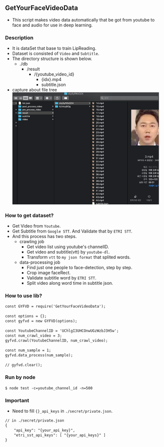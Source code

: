 ## GetYourFaceVideoData
- This script makes video data automatically that be got from youtube to face and audio for use in deep learning.

### Description
- It is dataSet that base to train LipReading.
- Dataset is consisted of `Video` and `Subtitle`.
- The directory structure is shown below.
    - ./db
        - /result
            - /{youtube_video_id}
                - {idx}.mp4
                - subtitle.json
- capture about file tree  
![](https://github.com/keicoon/GetYourFaceVideoData/blob/master/capture/result.png)

### How to get dataset?
- Get Video from `Youtube`.
- Get Subtitle from `Google STT`. And Validate that by `ETRI STT`.
- And this process has two steps.
    - crawling job
        - Get video list using youtube's channelID.
        - Get video and subtitle(vtt) by `youtube-dl`.
        - Transform `vtt` to `my json format` that splited words.
    - data-processing job
        - Find just one people to face-detection, step by step.
        - Crop image faceRect.
        - Validate subtitle word by `ETRI STT`.
        - Split video along word time in subtitle json.

### How to use lib?
```
const GYFVD = require('GetYourFaceVideoData');

const options = {};
const gyfvd = new GYFVD(options);

const YoutubeChannelID = 'UChlgI3UHCOnwUGzWzbJ3H5w';
const num_crawl_video = 3;
gyfvd.crawl(YoutubeChannelID, num_crawl_video);

const num_sample = 1;
gyfvd.data_process(num_sample);

// gyfvd.clear();
```

### Run by node
```
$ node test -c=youtube_channel_id -n=500
```

### Important
- Need to fill `{}_api_keys` in `./secret/private.json`.
```
// in ./secret/private.json
{
    "api_key": "{your_api_key}",
    "etri_sst_api_keys": [ "{your_api_keys}" ]
}
```